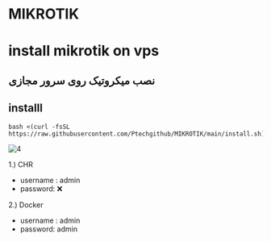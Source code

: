 
# MIKROTIK

# install mikrotik on vps
## نصب میکروتیک روی سرور مجازی

## installl

```
bash <(curl -fsSL https://raw.githubusercontent.com/Ptechgithub/MIKROTIK/main/install.sh)
```
![4](https://raw.githubusercontent.com/Ptechgithub/configs/main/media/4.jpg)

1.) CHR
- username : admin
- password: ❌️




2.) Docker
 - username : admin
 - password: admin


